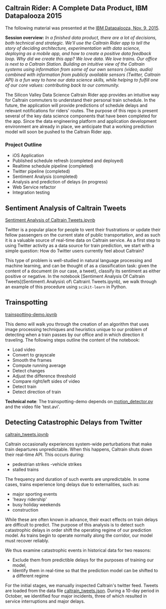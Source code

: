 ## Caltrain Rider: A Complete Data Product, IBM Datapalooza 2015

The following material was presented at the [IBM Datapalooza, Nov. 9, 2015](http://www.spark.tc/datapalooza/full-topics/).

**Session overview:**
*In a finished data product, there are a lot of decisions, both technical and strategic. We'll use the Caltrain Rider app to tell the story of deciding architecture, experimentation with data science, deploying as a mobile app, and how to create a positive data feedback loop. Why did we create this app? We love data. We love trains. Our office is next to a Caltrain Station. Building an intuitive view of the Caltrain systems using information from some of our own sensors (video, audio) combined with information from publicly available sensors (Twitter, Caltrain API) is a fun way to hone our data science skills, while helping to fulfill one of our core values: contributing back to our community.*

The Silicon Valley Data Science Caltrain Rider app provides an intuitive way for Caltrain commuters to understand their personal train schedule. In the future, the application will provide predictions of schedule delays and relevant notifications for riders' routes. 
The purpose of this repo is present several of the key data science components that have been completed for the app. 
Since the data engineering platform and application development environment are already in place, 
we anticipate that a working prediction model will soon be pushed to the Caltrain Rider app. 

### Project Outline
- iOS Application
- Published schedule refresh (completed and deployed)
- Realtime schedule pipeline (completed)
- Twitter pipeline (completed)
- Sentiment Analysis (completed)
- Analysis and prediction of delays (in progress)
- Web Service refactor
- Integration testing


## Sentiment Analysis of Caltrain Tweets

[Sentiment Analysis of Caltrain Tweets.ipynb](https://github.com/silicon-valley-data-science/datapalooza-2015/blob/master/Sentiment%20Analysis%20of%20Caltrain%20Tweets.ipynb)

Twitter is a popular place for people to vent their frustrations or update their fellow passengers on the current state of public transportation, and as such it is a  valuable source of real-time data on Caltrain service. As a first step to using Twitter activity as a data source for train prediction, we start with a simple question: How do Twitter users currently feel about Caltrain?

This type of problem is well-studied in natural language processing and machine learning, and can be thought of as a classification task: given the content of a document (in our case, a tweet), classify its sentiment as either positive or negative. In the notebook [Sentiment Analysis Of Caltrain Tweets](Sentiment\ Analysis\ of\ Caltrain\ Tweets.ipynb), we walk through an example of this procedure using `scikit-learn` in Python.

## Trainspotting

[trainspotting-demo.ipynb](https://github.com/silicon-valley-data-science/datapalooza-2015/blob/master/trainspotting-demo.ipynb)

This demo will walk you through the creation of an algorithm that uses image processing techniques and heuristics unique to our problem of detecting when a train passes by our office and in which direction it traveling. 
The following steps outline the content of the notebook:

- Load video
- Convert to grayscale
- Smooth the frames
- Compute running average
- Detect changes
- Adjust the difference threshold
- Compare right/left sides of video
- Detect train 
- Detect direction of train

**Technical note**: The trainspotting-demo depends on [motion_detector.py](https://github.com/silicon-valley-data-science/datapalooza-2015/blob/master/motion_detector.py) and the video file 'test.avi'.

## Detecting Catastrophic Delays from Twitter

[caltrain_tweets.ipynb](https://github.com/silicon-valley-data-science/datapalooza-2015/blob/master/caltrain_tweets.ipynb)

Caltrain occasionally experiences system-wide perturbations that make train departures 
unpredictable. 
When this happens, Caltrain shuts down their real-time API.
This occurs during:

- pedestrian strikes
-vehicle strikes
- stalled trains

The frequency and duration of such events are unpredictable. 
In some cases, trains experience long delays due to externalities,
such as:

- major sporting events
- 'heavy ridership'
- busy holiday weekends
- construction

While these are often known in advance, 
their exact effects on train delays are difficult to predict. 
The purpose of this analysis is to detect such catastrophic delays in order shift the operating
regime of our prediction model.
As trains begin to operate normally along the corridor, our model must recover reliably.

We thus examine catastrophic events in historical data for two reasons:

- Exclude them from predictible delays for the purposes of training our model,
- Identify them in real-time so that the prediction model can be shifted to a different regime

For the initial stages, we manually inspected Caltrain's twitter feed.
Tweets are loaded from the data file [caltrain_tweets.json](https://github.com/silicon-valley-data-science/datapalooza-2015/blob/master/caltrain_tweets.json). 
During a 10-day period in October, we identified four major incidents, 
three of which resulted in service interruptions and major delays.

